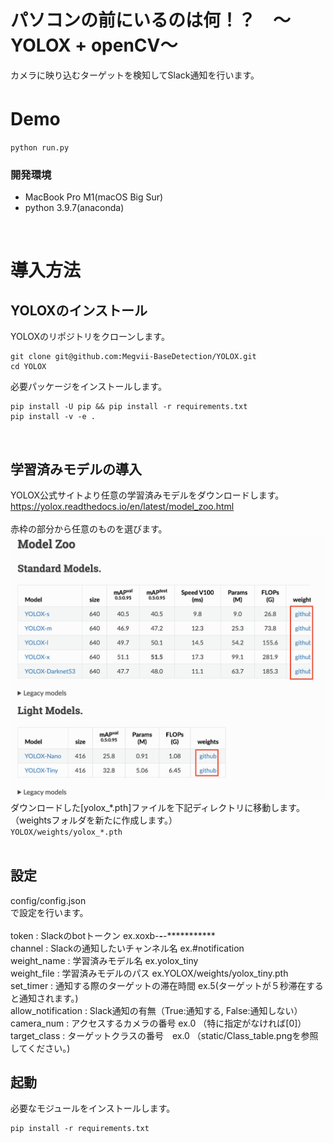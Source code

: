 # パソコンの前にいるのは何！？　〜YOLOX + openCV〜
カメラに映り込むターゲットを検知してSlack通知を行います。  

# Demo　　
```
python run.py
```  


###  開発環境  
- MacBook Pro M1(macOS Big Sur)
- python 3.9.7(anaconda)  
<br>

# 導入方法

## YOLOXのインストール　　

YOLOXのリポジトリをクローンします。  
```
git clone git@github.com:Megvii-BaseDetection/YOLOX.git
cd YOLOX
```
必要パッケージをインストールします。
```
pip install -U pip && pip install -r requirements.txt
pip install -v -e .
```  

<br>  

## 学習済みモデルの導入
YOLOX公式サイトより任意の学習済みモデルをダウンロードします。
https://yolox.readthedocs.io/en/latest/model_zoo.html  
<br>
赤枠の部分から任意のものを選びます。  
![例](/static/model_zoo.png)   
ダウンロードした[yolox_*.pth]ファイルを下記ディレクトリに移動します。（weightsフォルダを新たに作成します。）  
`YOLOX/weights/yolox_*.pth`  
<br>

##  設定
config/config.json  
で設定を行います。  
<br>
token               :   Slackのbotトークン ex.xoxb-*********-*********-***********  
channel             :   Slackの通知したいチャンネル名 ex.#notification  
weight_name         :   学習済みモデル名  ex.yolox_tiny  
weight_file         :   学習済みモデルのパス ex.YOLOX/weights/yolox_tiny.pth  
set_timer           :   通知する際のターゲットの滞在時間 ex.5(ターゲットが５秒滞在すると通知されます。)  
allow_notification  :   Slack通知の有無（True:通知する, False:通知しない）  
camera_num          :   アクセスするカメラの番号 ex.0 （特に指定がなければ[0]）  
target_class        :   ターゲットクラスの番号　ex.0 （static/Class_table.pngを参照してください。)　　
<br>

##  起動
必要なモジュールをインストールします。
```
pip install -r requirements.txt
```  
<br>



